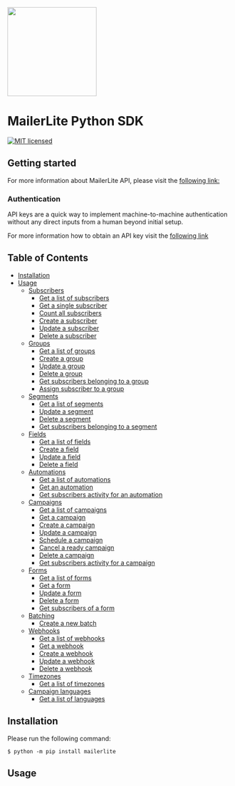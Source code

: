 <a href="https://www.mailerlite.com"><img src="https://app.mailerlite.com/assets/images/logo-color.png" width="200px"/></a>

# MailerLite Python SDK
[![MIT licensed](https://img.shields.io/badge/license-MIT-blue.svg)](./LICENSE)

## Getting started
For more information about MailerLite API, please visit the [following link:](https://developers.mailerlite.com/docs/#mailerlite-api)
### Authentication
API keys are a quick way to implement machine-to-machine authentication without any direct inputs from a human beyond initial setup.

For more information how to obtain an API key visit the [following link](https://developers.mailerlite.com/docs/#mailerlite-api)

## Table of Contents
- [Installation](#installation)
- [Usage](#usage)
  - [Subscribers](#subscribers)
    - [Get a list of subscribers](#get-a-list-of-subscribers)
    - [Get a single subscriber](#get-a-single-subscriber)
    - [Count all subscribers](#count-all-subscribers)
    - [Create a subscriber](#create-a-subscriber)
    - [Update a subscriber](#update-a-subscriber)
    - [Delete a subscriber](#delete-a-subscriber)
  - [Groups](#groups)
    - [Get a list of groups](#get-a-list-of-groups)
    - [Create a group](#create-a-group)
    - [Update a group](#update-a-group)
    - [Delete a group](#delete-a-group)
    - [Get subscribers belonging to a group](#get-subscribers-belonging-to-a-group)
    - [Assign subscriber to a group](#assign-subscribers-to-a-group)
  - [Segments](#segments)
    - [Get a list of segments](#get-a-list-of-segments)
    - [Update a segment](#update-a-segment)
    - [Delete a segment](#delete-a-segment)
    - [Get subscribers belonging to a segment](#get-subscribers-belonging-to-a-segment)
  - [Fields](#fields)
    - [Get a list of fields](#get-a-list-of-fields)
    - [Create a field](#create-a-field)
    - [Update a field](#update-a-field)
    - [Delete a field](#delete-a-field)
  - [Automations](#automations)
    - [Get a list of automations](#get-a-list-of-automations)
    - [Get an automation](#get-an-automation)
    - [Get subscribers activity for an automation](#get-subscribers-activity-for-an-automation)
  - [Campaigns](#campaigns)
    - [Get a list of campaigns](#get-a-list-of-campaigns)
    - [Get a campaign](#get-a-campaign)
    - [Create a campaign](#update-a-campaign)
    - [Update a campaign](#update-a-campaign)
    - [Schedule a campaign](#schedule-a-campaign)
    - [Cancel a ready campaign](#cancel-a-ready-campaign)
    - [Delete a campaign](#delete-a-campaign)
    - [Get subscribers activity for a campaign](#get-subscribers-activity-for-an-campaign)
  - [Forms](#forms)
    - [Get a list of forms](#get-a-list-of-forms)
    - [Get a form](#get-a-form)
    - [Update a form](#update-a-form)
    - [Delete a form](#delete-a-form)
    - [Get subscribers of a form](#get-subscribers-of-a-form)
  - [Batching](#batching)
    - [Create a new batch](#create-a-new-batch)
  - [Webhooks](#webhooks)
    - [Get a list of webhooks](#get-a-list-of-webhooks)
    - [Get a webhook](#get-a-webhook)
    - [Create a webhook](#update-a-webhook)
    - [Update a webhook](#update-a-webhook)
    - [Delete a webhook](#delete-a-webhook)
  - [Timezones](#timezones)
    - [Get a list of timezones](#get-a-list-of-timezones)
  - [Campaign languages](#languages)
    - [Get a list of languages](#get-a-list-of-languages)

<a name="installation"></a>
## Installation
Please run the following command:
```
$ python -m pip install mailerlite
```

<a name="usage"></a>
## Usage
